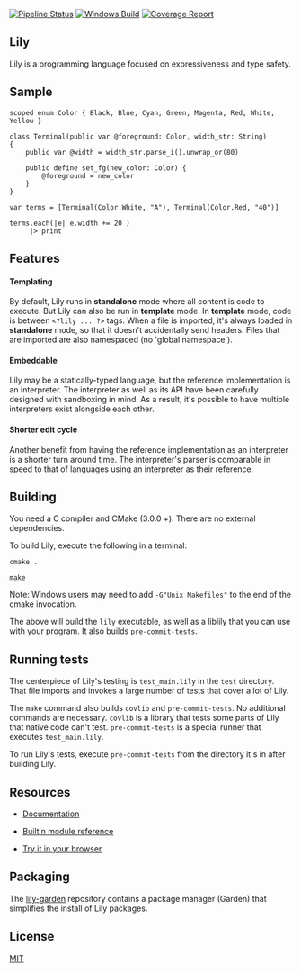 [![Pipeline Status](https://gitlab.com/FascinatedBox/lily/badges/main/pipeline.svg)](https://gitlab.com/FascinatedBox/lily/-/commits/main) [![Windows Build](https://ci.appveyor.com/api/projects/status/gitlab/FascinatedBox/lily?svg=true)](https://ci.appveyor.com/project/FascinatedBox/lily) [![Coverage Report](https://gitlab.com/FascinatedBox/lily/badges/main/coverage.svg)](https://FascinatedBox.gitlab.io/lily/src/index.html)

## Lily

Lily is a programming language focused on expressiveness and type safety.

## Sample

```
scoped enum Color { Black, Blue, Cyan, Green, Magenta, Red, White, Yellow }

class Terminal(public var @foreground: Color, width_str: String)
{
    public var @width = width_str.parse_i().unwrap_or(80)

    public define set_fg(new_color: Color) {
        @foreground = new_color
    }
}

var terms = [Terminal(Color.White, "A"), Terminal(Color.Red, "40")]

terms.each(|e| e.width += 20 )
     |> print
```

## Features

#### Templating

By default, Lily runs in **standalone** mode where all content is code to
execute. But Lily can also be run in **template** mode. In **template** mode,
code is between `<?lily ... ?>` tags. When a file is imported, it's always
loaded in **standalone** mode, so that it doesn't accidentally send headers.
Files that are imported are also namespaced (no 'global namespace').

#### Embeddable

Lily may be a statically-typed language, but the reference implementation is an
interpreter. The interpreter as well as its API have been carefully designed
with sandboxing in mind. As a result, it's possible to have multiple
interpreters exist alongside each other.

#### Shorter edit cycle

Another benefit from having the reference implementation as an interpreter is a
shorter turn around time. The interpreter's parser is comparable in speed to
that of languages using an interpreter as their reference.

## Building

You need a C compiler and CMake (3.0.0 +). There are no external dependencies.

To build Lily, execute the following in a terminal:

```
cmake .

make
```

Note: Windows users may need to add `-G"Unix Makefiles"` to the end of the cmake
invocation.

The above will build the `lily` executable, as well as a liblily that you can
use with your program. It also builds `pre-commit-tests`.

## Running tests

The centerpiece of Lily's testing is `test_main.lily` in the `test` directory.
That file imports and invokes a large number of tests that cover a lot of Lily.

The `make` command also builds `covlib` and `pre-commit-tests`. No additional
commands are necessary. `covlib` is a library that tests some parts of Lily that
native code can't test. `pre-commit-tests` is a special runner that executes
`test_main.lily`.

To run Lily's tests, execute `pre-commit-tests` from the directory it's in after
building Lily.

## Resources

* [Documentation](http://lily-lang.org)

* [Builtin module reference](http://lily-lang.org/core/module.core.html)

* [Try it in your browser](http://lily-lang.org/intro-sandbox.html)

## Packaging

The [lily-garden](https://gitlab.com/FascinatedBox/lily-garden) repository
contains a package manager (Garden) that simplifies the install of Lily
packages.

## License

[MIT](https://gitlab.com/FascinatedBox/lily/blob/main/license.txt)
